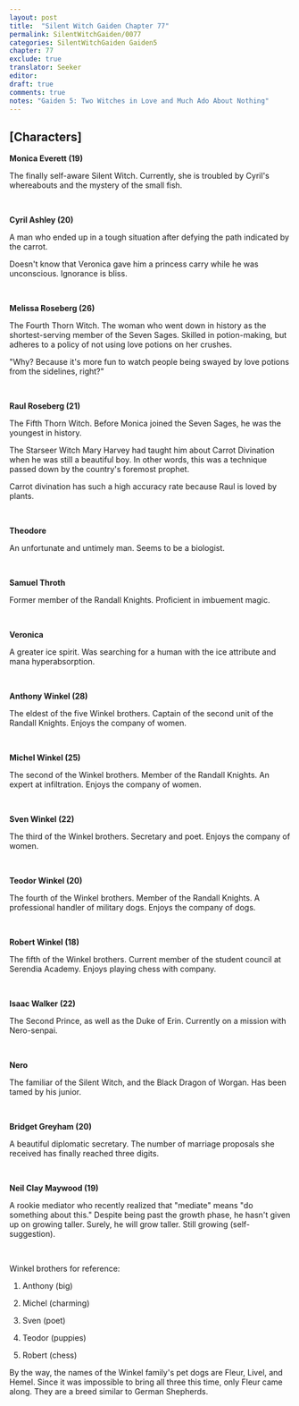 ```yaml
---
layout: post
title:  "Silent Witch Gaiden Chapter 77"
permalink: SilentWitchGaiden/0077
categories: SilentWitchGaiden Gaiden5
chapter: 77
exclude: true
translator: Seeker
editor: 
draft: true
comments: true
notes: "Gaiden 5: Two Witches in Love and Much Ado About Nothing"
---
```

<h2>[Characters]</h2>

**Monica Everett (19)**

The finally self-aware Silent Witch. Currently, she is troubled by Cyril's whereabouts and the mystery of the small fish.

<br/>

**Cyril Ashley (20)**

A man who ended up in a tough situation after defying the path indicated by the carrot.

Doesn't know that Veronica gave him a princess carry while he was unconscious. Ignorance is bliss.

<br/>

**Melissa Roseberg (26)**

The Fourth Thorn Witch. The woman who went down in history as the shortest-serving member of the Seven Sages. Skilled in potion-making, but adheres to a policy of not using love potions on her crushes.

"Why? Because it's more fun to watch people being swayed by love potions from the sidelines, right?"

<br/>

**Raul Roseberg (21)**

The Fifth Thorn Witch. Before Monica joined the Seven Sages, he was the youngest in history.

The Starseer Witch Mary Harvey had taught him about Carrot Divination when he was still a beautiful boy. In other words, this was a technique passed down by the country's foremost prophet.

Carrot divination has such a high accuracy rate because Raul is loved by plants.

<br/>

**Theodore**

An unfortunate and untimely man. Seems to be a biologist.

<br/>

**Samuel Throth**

Former member of the Randall Knights. Proficient in imbuement magic.

<br/>

**Veronica**

A greater ice spirit. Was searching for a human with the ice attribute and mana hyperabsorption.

<br/>

**Anthony Winkel (28)**

The eldest of the five Winkel brothers. Captain of the second unit of the Randall Knights. Enjoys the company of women.

<br/>

**Michel Winkel (25)**

The second of the Winkel brothers. Member of the Randall Knights. An expert at infiltration. Enjoys the company of women.

<br/>

**Sven Winkel (22)**

The third of the Winkel brothers. Secretary and poet. Enjoys the company of women.

<br/>

**Teodor Winkel (20)**

The fourth of the Winkel brothers. Member of the Randall Knights. A professional handler of military dogs. Enjoys the company of dogs.

<br/>

**Robert Winkel (18)**

The fifth of the Winkel brothers. Current member of the student council at Serendia Academy. Enjoys playing chess with company.

<br/>

**Isaac Walker (22)**

The Second Prince, as well as the Duke of Erin. Currently on a mission with Nero-senpai.

<br/>

**Nero**

The familiar of the Silent Witch, and the Black Dragon of Worgan. Has been tamed by his junior.

<br/>

**Bridget Greyham (20)**

A beautiful diplomatic secretary. The number of marriage proposals she received has finally reached three digits.

<br/>

**Neil Clay Maywood (19)**

A rookie mediator who recently realized that "mediate" means "do something about this." Despite being past the growth phase, he hasn't given up on growing taller. Surely, he will grow taller. Still growing (self-suggestion).

<br/>

Winkel brothers for reference:

1. Anthony (big)

2. Michel (charming)

3. Sven (poet)

4. Teodor (puppies)

5. Robert (chess)

By the way, the names of the Winkel family's pet dogs are Fleur, Livel, and Hemel. Since it was impossible to bring all three this time, only Fleur came along. They are a breed similar to German Shepherds.





